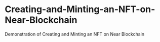 # Creating-and-Minting-an-NFT-on-Near-Blockchain
Demonstration of Creating and Minting an NFT on Near Blockchain
